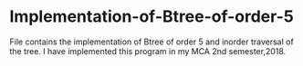 # Implementation-of-Btree-of-order-5
File contains the implementation of Btree of order 5 and inorder traversal of the tree. I have implemented this program in my MCA 2nd semester,2018.
